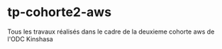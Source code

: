 # tp-cohorte2-aws
Tous les travaux réalisés dans le cadre de la deuxieme cohorte aws de l'ODC Kinshasa
